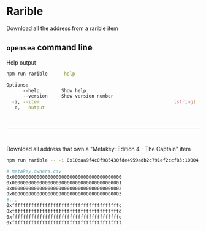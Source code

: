 # Rarible

Download all the address from a rarible item

## `opensea` command line

Help output

```bash
npm run rarible -- --help
```

```bash
Options:
      --help        Show help                                          [boolean]
      --version     Show version number                                [boolean]
  -i, --item                                                 [string] [required]
  -o, --output                                                          [string]
```

&nbsp;

---------

&nbsp;

Download all address that own a "Metakey: Edition 4 - The Captain" item

```bash
npm run rarible -- -i 0x10daa9f4c0f985430fde4959adb2c791ef2ccf83:10004 -o metakey.owners.csv
```

```bash
# metakey.owners.csv
0x0000000000000000000000000000000000000000
0x0000000000000000000000000000000000000001
0x0000000000000000000000000000000000000002
0x0000000000000000000000000000000000000003
#...
0xfffffffffffffffffffffffffffffffffffffffc
0xfffffffffffffffffffffffffffffffffffffffd
0xfffffffffffffffffffffffffffffffffffffffe
0xffffffffffffffffffffffffffffffffffffffff
```
